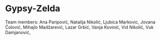 # Gypsy-Zelda

Team members:
Ana Paripović,
Natalija Nikolić,
Ljubica Markovic,
Jovana Čolović,
Mihajlo Madžarević,
Lazar Grbić,
Vanja Kovinić,
Vid Nikolić,
Vuk Damjanović,
